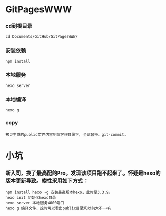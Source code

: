 # GitPagesWWW

### cd到根目录

```
cd Documents/GitHub/GitPagesWWW/
```

### 安装依赖

```
npm install
```

### 本地服务

```
hexo server
```

### 本地编译

```
hexo g
```

### copy

```
拷贝生成的public文件内容到博客根目录下，全部替换。git-commit。
```

# 小坑

### 新入司，换了最高配的Pro。发现该项目跑不起来了。怀疑是hexo的版本更新导致。索性采用如下方式：

```
npm install hexo -g 安装最高版本hexo，此时是3.3.9。
hexo init 初始化hexo目录
hexo server 本地服务4000端口
hexo g 编译文件，这时可以看出public目录和以前大不一样。
```